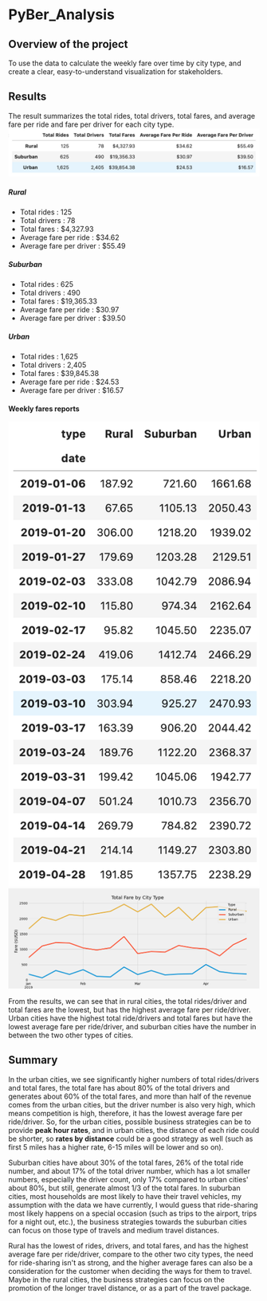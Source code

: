 # PyBer_Analysis

## Overview of the project
To use the data to calculate the weekly fare over time by city type, and create a clear, easy-to-understand visualization for stakeholders.

## Results

The result summarizes the total rides, total drivers, total fares, and average fare per ride and fare per driver for each city type.
![PyBer Datat Summary](Resources/pyber_data_summary.png)
##### Rural
- Total rides : 125
- Total drivers : 78
- Total fares : $4,327.93
- Average fare per ride : $34.62
- Average fare per driver : $55.49

##### Suburban
- Total rides : 625
- Total drivers : 490
- Total fares : $19,365.33
- Average fare per ride : $30.97
- Average fare per driver : $39.50

##### Urban
- Total rides : 1,625
- Total drivers : 2,405
- Total fares : $39,845.38
- Average fare per ride : $24.53
- Average fare per driver : $16.57

#### Weekly fares reports
![Weekly fares](Resources/weekly_fare.png)
![Weekly fares chart](Analysis/PyBer_fare_summary.png)

From the results, we can see that in rural cities, the total rides/driver and total fares are the lowest, but has the highest average fare per ride/driver. Urban cities have the highest total ride/drivers and total fares but have the lowest average fare per ride/driver, and suburban cities have the number in between the two other types of cities.

## Summary
In the urban cities, we see significantly higher numbers of total rides/drivers and total fares, the total fare has about 80% of the total drivers and generates about 60% of the total fares, and more than half of the revenue comes from the urban cities, but the driver number is also very high, which means competition is high, therefore, it has the lowest average fare per ride/driver. So, for the urban cities, possible business strategies can be to provide **peak hour rates**, and in urban cities, the distance of each ride could be shorter, so **rates by distance** could be a good strategy as well (such as first 5 miles has a higher rate, 6-15 miles will be lower and so on).

Suburban cities have about 30% of the total fares, 26% of the total ride number, and about 17% of the total driver number, which has a lot smaller numbers, especially the driver count, only 17% compared to urban cities' about 80%, but still, generate almost 1/3 of the total fares. In suburban cities, most households are most likely to have their travel vehicles, my assumption with the data we have currently, I would guess that ride-sharing most likely happens on a special occasion (such as trips to the airport, trips for a night out, etc.), the business strategies towards the suburban cities can focus on those type of travels and medium travel distances.

Rural has the lowest of rides, drivers, and total fares, and has the highest average fare per ride/driver, compare to the other two city types, the need for ride-sharing isn't as strong, and the higher average fares can also be a consideration for the customer when deciding the ways for them to travel. Maybe in the rural cities, the business strategies can focus on the promotion of the longer travel distance, or as a part of the travel package.
